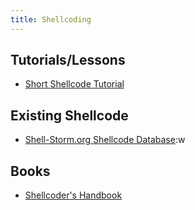 ```yaml
---
title: Shellcoding
---
```


## Tutorials/Lessons ##

* [Short Shellcode
  Tutorial](http://www.vividmachines.com/shellcode/shellcode.html)

## Existing Shellcode ##

* [Shell-Storm.org Shellcode Database](http://shell-storm.org/shellcode/):w

## Books ##

* [Shellcoder's Handbook](https://amzn.to/2laCO2X)
